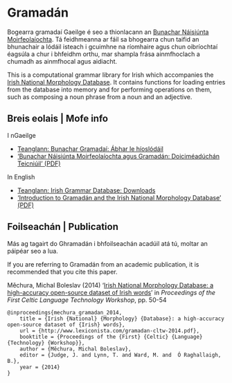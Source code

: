 # Gramadán

Bogearra gramadaí Gaeilge é seo a thionlacann an [Bunachar Náisiúnta Moirfeolaíochta](https://github.com/michmech/BuNaMo). Tá feidhmeanna ar fáil sa bhogearra chun taifid an bhunachair a lódáil isteach i gcuimhne na ríomhaire agus chun oibríochtaí éagsúla a chur i bhfeidhm orthu, mar shampla frása ainmfhoclach a chumadh as ainmfhocal agus aidiacht.

This is a computational grammar library for Irish which accompanies the [Irish National Morphology Database](https://github.com/michmech/BuNaMo). It contains functions for loading entries from the database into memory and for performing operations on them, such as composing a noun phrase from a noun and an adjective.

## Breis eolais | Mofe info

I nGaeilge

- [Teanglann: Bunachar Gramadaí: Ábhar le híoslódáil](http://www.teanglann.ie/ga/gram/_ioslodail)
- [‘Bunachar Náisiúnta Moirfeolaíochta agus Gramadán: Doiciméadúchán Teicniúil’ (PDF)](http://www.teanglann.ie/data/gramadan.pdf)

In English

- [Teanglann: Irish Grammar Database: Downloads](http://www.teanglann.ie/en/gram/_download)
- [‘Introduction to Gramadán and the Irish National Morphology Database’ (PDF)](http://www.teanglann.ie/data/gramadan-en.pdf)

## Foilseachán | Publication

Más ag tagairt do Ghramadán i bhfoilseachán acadúil atá tú, moltar an páipéar seo a lua.

If you are referring to Gramadán from an academic publication, it is recommended that you cite this paper.

Měchura, Michal Boleslav (2014) ‘[Irish National Morphology Database: a high-accuracy open-source dataset of Irish words](http://www.lexiconista.com/gramadan-cltw-2014.pdf)’ in *Proceedings of the First Celtic Language Technology Workshop*, pp. 50-54

	@inproceedings{mechura_gramadan_2014,
		title = {Irish {National} {Morphology} {Database}: a high-accuracy open-source dataset of {Irish} words},
		url = {http://www.lexiconista.com/gramadan-cltw-2014.pdf},
		booktitle = {Proceedings of the {First} {Celtic} {Language} {Technology} {Workshop}},
		author = {Měchura, Michal Boleslav},
		editor = {Judge, J. and Lynn, T. and Ward, M. and  Ó Raghallaigh, B.},
		year = {2014}
	}

